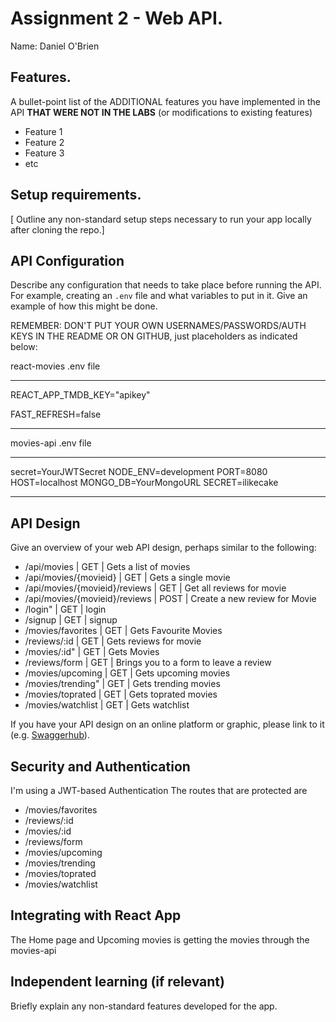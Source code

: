 # Assignment 2 - Web API.

Name: Daniel O'Brien

## Features.

A bullet-point list of the ADDITIONAL features you have implemented in the API **THAT WERE NOT IN THE LABS** (or modifications to existing features)

+ Feature 1
+ Feature 2
+ Feature 3
+ etc

## Setup requirements.

[ Outline any non-standard setup steps necessary to run your app locally after cloning the repo.]

## API Configuration

Describe any configuration that needs to take place before running the API. For example, creating an `.env` file and what variables to put in it. Give an example of how this might be done.

REMEMBER: DON'T PUT YOUR OWN USERNAMES/PASSWORDS/AUTH KEYS IN THE README OR ON GITHUB, just placeholders as indicated below:


react-movies .env file

----------------------------
REACT_APP_TMDB_KEY="apikey"

FAST_REFRESH=false

-----------------------------

movies-api .env file

______________________
secret=YourJWTSecret
NODE_ENV=development
PORT=8080
HOST=localhost
MONGO_DB=YourMongoURL
SECRET=ilikecake
______________________

## API Design
Give an overview of your web API design, perhaps similar to the following:

- /api/movies | GET | Gets a list of movies
- /api/movies/{movieid} | GET | Gets a single movie
- /api/movies/{movieid}/reviews | GET | Get all reviews for movie
- /api/movies/{movieid}/reviews | POST | Create a new review for Movie
- /login" | GET | login
- /signup | GET | signup
- /movies/favorites | GET | Gets Favourite Movies
- /reviews/:id | GET | Gets reviews for movie
- /movies/:id" | GET | Gets Movies
- /reviews/form | GET | Brings you to a form to leave a review
- /movies/upcoming | GET | Gets upcoming movies
- /movies/trending" | GET | Gets trending movies
- /movies/toprated | GET | Gets toprated movies
- /movies/watchlist | GET | Gets watchlist

If you have your API design on an online platform or graphic, please link to it (e.g. [Swaggerhub](https://app.swaggerhub.com/)).

## Security and Authentication

I'm using a JWT-based Authentication
The routes that are protected are 

- /movies/favorites
- /reviews/:id
- /movies/:id
- /reviews/form
- /movies/upcoming
- /movies/trending
- /movies/toprated
- /movies/watchlist

## Integrating with React App

The Home page and Upcoming movies is getting the movies through the movies-api


## Independent learning (if relevant)

Briefly explain any non-standard features developed for the app.   
